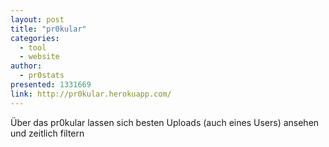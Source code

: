 ```yaml
---
layout: post
title: "pr0kular"
categories:
  - tool
  - website
author:
  - pr0stats
presented: 1331669
link: http://pr0kular.herokuapp.com/
---
```


Über das pr0kular lassen sich besten Uploads (auch eines Users) ansehen und zeitlich filtern